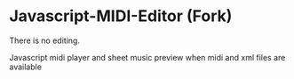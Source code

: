 # Javascript-MIDI-Editor (Fork)

There is no editing.

Javascript midi player and sheet music preview when midi and xml files are available
